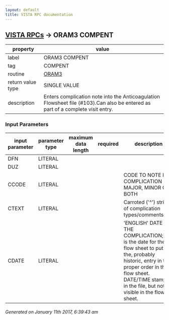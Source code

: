 ```yaml
---
layout: default
title: VISTA RPC documentation
---
```




## [VISTA RPCs](TableOfContent.md) &#8594; ORAM3 COMPENT 

 property | value 
--- | --- 
 label | ORAM3 COMPENT
 tag | COMPENT
 routine | [ORAM3](http://code.osehra.org/dox/Routine_ORAM3_source.html)
 return value type | SINGLE VALUE
 description | Enters complication note into the Anticoagulation Flowsheet file (#103).Can also be entered as part of a complete visit entry.

### Input Parameters

| input parameter | parameter type | maximum data length | required | description | 
| --- | --- | --- | --- | --- | 
| DFN | LITERAL |  |  |  | 
| DUZ | LITERAL |  |  |  | 
| CCODE | LITERAL |  |  | CODE TO NOTE IF COMPLICATION IS MAJOR, MINOR OR BOTH | 
| CTEXT | LITERAL |  |  | Carroted ('^') string of complication types/comments | 
| CDATE | LITERAL |  |  | 'ENGLISH' DATE OF THE COMPLICATION;This is the date for the flow sheet to put the, probably historic, entry in the proper order in the flow sheet.  DATE/TIME stamp is in the file, but not visible in the flow sheet. | 




 ###### Generated on January 11th 2017, 6:39:43 am